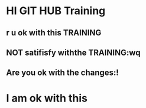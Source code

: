 # HI GIT HUB Training

## r u  ok with  this TRAINING

## NOT satifisfy withthe TRAINING:wq
## Are you ok with the changes:!

# I am ok with this
